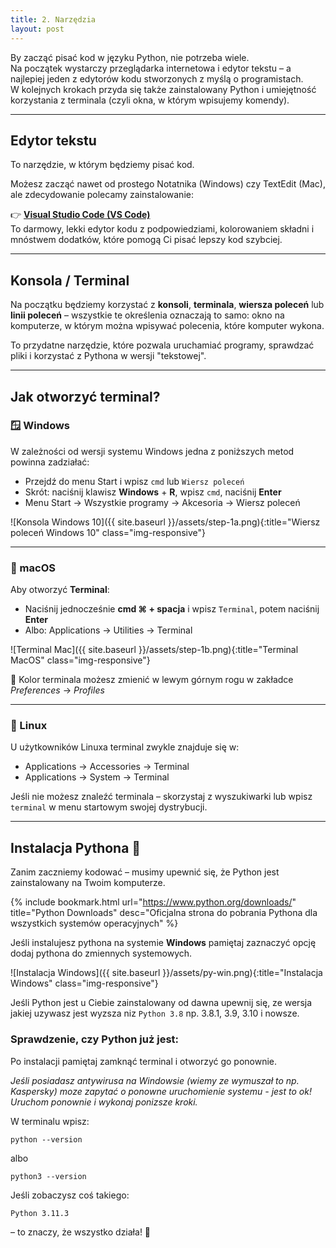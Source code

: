 ```yaml
---
title: 2. Narzędzia
layout: post
---
```


By zacząć pisać kod w języku Python, nie potrzeba wiele.  
Na początek wystarczy przeglądarka internetowa i edytor tekstu – a najlepiej jeden z edytorów kodu stworzonych z myślą o programistach.  
W kolejnych krokach przyda się także zainstalowany Python i umiejętność korzystania z terminala (czyli okna, w którym wpisujemy komendy).

---

## Edytor tekstu

To narzędzie, w którym będziemy pisać kod.

Możesz zacząć nawet od prostego Notatnika (Windows) czy TextEdit (Mac), ale zdecydowanie polecamy zainstalowanie:

👉 **[Visual Studio Code (VS Code)](https://code.visualstudio.com/)**  
To darmowy, lekki edytor kodu z podpowiedziami, kolorowaniem składni i mnóstwem dodatków, które pomogą Ci pisać lepszy kod szybciej.

---

## Konsola / Terminal

Na początku będziemy korzystać z **konsoli**, **terminala**, **wiersza poleceń** lub **linii poleceń** – wszystkie te określenia oznaczają to samo: okno na komputerze, w którym można wpisywać polecenia, które komputer wykona.

To przydatne narzędzie, które pozwala uruchamiać programy, sprawdzać pliki i korzystać z Pythona w wersji "tekstowej".

---

## Jak otworzyć terminal?

### 🪟 Windows

W zależności od wersji systemu Windows jedna z poniższych metod powinna zadziałać:

- Przejdź do menu Start i wpisz `cmd` lub `Wiersz poleceń`
- Skrót: naciśnij klawisz **Windows** + **R**, wpisz `cmd`, naciśnij **Enter**
- Menu Start → Wszystkie programy → Akcesoria → Wiersz poleceń

![Konsola Windows 10]({{ site.baseurl }}/assets/step-1a.png){:title="Wiersz poleceń Windows 10" class="img-responsive"}

---

### 🍎 macOS

Aby otworzyć **Terminal**:

- Naciśnij jednocześnie **cmd ⌘ + spacja** i wpisz `Terminal`, potem naciśnij **Enter**
- Albo: Applications → Utilities → Terminal

![Terminal Mac]({{ site.baseurl }}/assets/step-1b.png){:title="Terminal MacOS" class="img-responsive"}

📝 Kolor terminala możesz zmienić w lewym górnym rogu w zakładce *Preferences* → *Profiles*

---

### 🐧 Linux

U użytkowników Linuxa terminal zwykle znajduje się w:

- Applications → Accessories → Terminal  
- Applications → System → Terminal

Jeśli nie możesz znaleźć terminala – skorzystaj z wyszukiwarki lub wpisz `terminal` w menu startowym swojej dystrybucji.

---

## Instalacja Pythona 🐍

Zanim zaczniemy kodować – musimy upewnić się, że Python jest zainstalowany na Twoim komputerze.

{% include bookmark.html 
    url="https://www.python.org/downloads/"
    title="Python Downloads"
    desc="Oficjalna strona do pobrania Pythona dla wszystkich systemów operacyjnych"
%}

Jeśli instalujesz pythona na systemie **Windows** pamiętaj zaznaczyć opcję dodaj pythona do zmiennych systemowych.

![Instalacja Windows]({{ site.baseurl }}/assets/py-win.png){:title="Instalacja Windows" class="img-responsive"}

Jeśli Python jest u Ciebie zainstalowany od dawna upewnij się, ze wersja jakiej uzywasz jest wyzsza niz `Python 3.8`  np. 3.8.1, 3.9, 3.10 i nowsze.

### Sprawdzenie, czy Python już jest:

Po instalacji pamiętaj zamknąć terminal i otworzyć go ponownie. 

*Jeśli posiadasz antywirusa na Windowsie (wiemy ze wymuszał to np. Kaspersky) moze zapytać o ponowne uruchomienie systemu - jest to ok! Uruchom ponownie i wykonaj ponizsze kroki.*

W terminalu wpisz:

```
python --version
```
albo

```
python3 --version
```
Jeśli zobaczysz coś takiego:

```
Python 3.11.3
```
– to znaczy, że wszystko działa! 🎉
